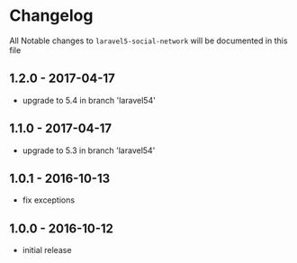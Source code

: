 # Changelog

All Notable changes to `laravel5-social-network` will be documented in this file

## 1.2.0 - 2017-04-17

- upgrade to 5.4 in branch 'laravel54'

## 1.1.0 - 2017-04-17

- upgrade to 5.3 in branch 'laravel54'

## 1.0.1 - 2016-10-13

- fix exceptions

## 1.0.0 - 2016-10-12

- initial release